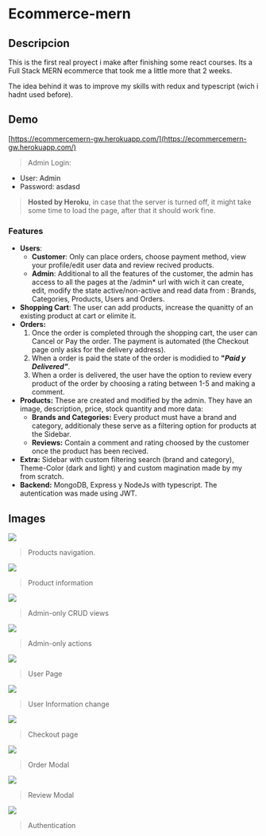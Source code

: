 # Ecommerce-mern

## Descripcion

This is the first real proyect i make after finishing some react courses. Its a Full Stack MERN ecommerce that took me a little more that 2 weeks.

The idea behind it was to improve my skills with redux and typescript (wich i hadnt used before).

## Demo

[https://ecommercemern-gw.herokuapp.com/](https://ecommercemern-gw.herokuapp.com/)

> Admin Login:

- User: Admin
- Password: asdasd

> **Hosted by Heroku**, in case that the server is turned off, it might take some time to load the page, after that it should work fine.

### Features

- **Users**:
  - **Customer**: Only can place orders, choose payment method, view your profile/edit user data and review recived products.
  - **Admin**: Additional to all the features of the customer, the admin has access to all the pages at the /admin\* url with wich it can create, edit, modify the state active/non-active and read data from : Brands, Categories, Products, Users and Orders.
- **Shopping Cart**: The user can add products, increase the quanitty of an existing product at cart or elimite it.
- **Orders:**
  1. Once the order is completed through the shopping cart, the user can Cancel or Pay the order. The payment is automated (the Checkout page only asks for the delivery address).
  2. When a order is paid the state of the order is modidied to **"_Paid y Delivered"_**.
  3. When a order is delivered, the user have the option to review every product of the order by choosing a rating between 1-5 and making a comment.
- **Products:** These are created and modified by the admin. They have an image, description, price, stock quantity and more data:
  - **Brands and Categories:** Every product must have a brand and category, additionaly these serve as a filtering option for products at the Sidebar.
  - **Reviews:** Contain a comment and rating choosed by the customer once the product has been recived.
- **Extra:** Sidebar with custom filtering search (brand and category), Theme-Color (dark and light) y and custom magination made by my from scratch.
- **Backend:** MongoDB, Express y NodeJs with typescript. The autentication was made using JWT.

## Images

![](https://i.imgur.com/fhm9HAI.png)

> Products navigation.

![](https://i.imgur.com/PvmpGOU.png)

> Product information

![](https://i.imgur.com/RazGkFt.png)

> Admin-only CRUD views

![](https://i.imgur.com/amoMjfz.png)

> Admin-only actions

![](https://i.imgur.com/9uGEokX.png)

> User Page

![](https://i.imgur.com/zaZcpMT.png)

> User Information change

![](https://i.imgur.com/737MjL4.png)

> Checkout page

![](https://i.imgur.com/TImZ6PQ.png)

> Order Modal

![](https://i.imgur.com/BclbCcH.png)

> Review Modal

![](https://i.imgur.com/hedlDAp.png)

> Authentication
